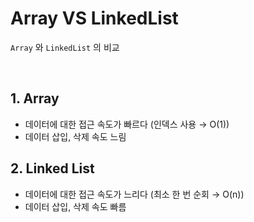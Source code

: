 # Array VS LinkedList

`Array` 와 `LinkedList` 의 비교 

<br/>

## 1. Array

- 데이터에 대한 접근 속도가 빠르다 (인덱스 사용 → O(1))
- 데이터 삽입, 삭제 속도 느림

## 2. Linked List

- 데이터에 대한 접근 속도가 느리다 (최소 한 번 순회 → O(n))
- 데이터 삽입, 삭제 속도 빠름
